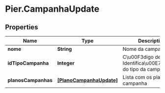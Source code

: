 # Pier.CampanhaUpdate

## Properties
Name | Type | Description | Notes
------------ | ------------- | ------------- | -------------
**nome** | **String** | Nome da campanha | [optional] 
**idTipoCampanha** | **Integer** | C\u00F3digo de Identifica\u00E7\u00E3o do tipo da campanha. | [optional] 
**planosCampanhas** | [**[PlanoCampanhaUpdate]**](PlanoCampanhaUpdate.md) | Lista com os planos de campanha | [optional] 


